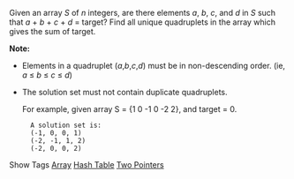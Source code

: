 Given an array _S_ of _n_ integers, are there elements _a_, _b_, _c_, and _d_ in _S_ such that _a_ + _b_ + _c_ + _d_ = target? Find all unique quadruplets in the array which gives the sum of target.

**Note:**

- Elements in a quadruplet (_a_,_b_,_c_,_d_) must be in non-descending order. (ie, _a_ ≤ _b_ ≤ _c_ ≤ _d_)
- The solution set must not contain duplicate quadruplets.

    For example, given array S = {1 0 -1 0 -2 2}, and target = 0.
    
    
        A solution set is:
        (-1, 0, 0, 1)
        (-2, -1, 1, 2)
        (-2, 0, 0, 2)

Show Tags
 [Array](/tag/array/) [Hash Table](/tag/hash-table/) [Two Pointers](/tag/two-pointers/)
